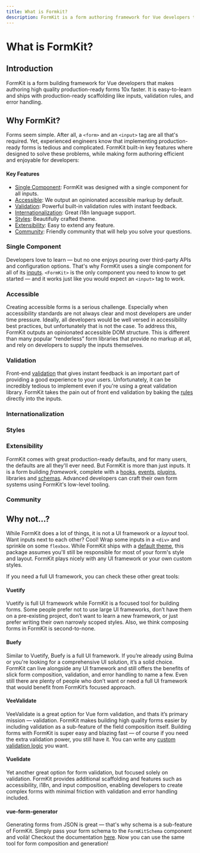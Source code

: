 ```yaml
---
title: What is Formkit?
description: FormKit is a form authoring framework for Vue developers that makes building high quality production-ready forms 10x faster.
---
```


# What is FormKit?

<page-toc></page-toc>

## Introduction

FormKit is a form building framework for Vue developers that makes authoring high quality production-ready forms 10x faster. It is easy-to-learn and ships with production-ready scaffolding like inputs, validation rules, and error handling.

<VideoCard
  title="FormKit Overview Trailer"
  poster="https://cdn.formk.it/web-assets/formkit-poster.jpg"
  watch-time="1 min"
  youtube-id="89dijjTlveI">
</VideoCard>

<ArticleCard
  img="https://cdn.formk.it/web-assets/og-introducing-formkit.jpeg"
  label="Article"
  title='Read the full "Introducing FormKit" manifesto from core team member Justin Schroeder on DEV.to.'
  href="https://dev.to/justinschroeder/introducing-formkit-a-vue-3-form-building-framework-53ji">
</ArticleCard>

## Why FormKit?

Forms seem simple. After all, a `<form>` and an `<input>` tag are all that's required. Yet, experienced engineers know that implementing production-ready forms is tedious and complicated. FormKit built-in key features where designed to solve these problems, while making form authoring efficient and enjoyable for developers:

#### Key Features

- [Single Component](#single-component): FormKit was designed with a single component for all inputs.
- [Accessible](#accessible): We output an opinionated accessible markup by default.
- [Validation](#validation): Powerful built-in validation rules with instant feedback.
- [Internationalization](#internationalization): Great i18n language support.
- [Styles](#styles): Beautifully crafted theme.
- [Extensibility](#extensibility): Easy to extend any feature.
- [Community](#community): Friendly community that will help you solve your questions.

### Single Component

Developers love to learn — but no one enjoys pouring over third-party APIs and configuration options. That's why FormKit uses a single component for all of its [inputs](/essentials/inputs). `<FormKit>` is the only component you need to know to get started — and it works just like you would expect an `<input>` tag to work.

### Accessible

Creating accessible forms is a serious challenge. Especially when accessibility standards are not always clear and most developers are under time pressure. Ideally, all developers would be well versed in accessibility best practices, but unfortunately that is not the case. To address this, FormKit outputs an opinionated accessible DOM structure. This is different than many popular “renderless” form libraries that provide no markup at all, and rely on developers to supply the inputs themselves.

### Validation

Front-end [validation](/essentials/validation) that gives instant feedback is an important part of providing a good experience to your users. Unfortunately, it can be incredibly tedious to implement even if you're using a great validation library. FormKit takes the pain out of front end validation by baking the [rules](/essentials/validation#available-rules) directly into the inputs.

### Internationalization

<!-- Needs a internationalization cool description -->

### Styles

<!-- Needs styles information about genesis too -->

### Extensibility

FormKit comes with great production-ready defaults, and for many users, the defaults are all they'll ever need. But FormKit is more than just inputs. It is a form building _framework_, complete with a [hooks](/advanced/core#hooks), [events](/advanced/core#events), [plugins](/advanced/core#plugins), libraries and [schemas](/advanced/schema). Advanced developers can craft their own form systems using FormKit's low-level tooling.

### Community

<!-- Needs community description -->

## Why not...?

While FormKit does a lot of things, it is not a UI framework or a _layout_ tool. Want inputs next to each other? Cool! Wrap some inputs in a `<div>` and sprinkle on some `flexbox`. While FormKit ships with a [default theme](/essentials/styling#optional-genesis-theme), this package assumes you'll still be responsible for most of your form's style and layout. FormKit plays nicely with any UI framework or your own custom styles.

If you need a full UI framework, you can check these other great tools:

#### Vuetify

Vuetify is full UI framework while FormKit is a focused tool for building forms. Some people prefer not to use large UI frameworks, don’t have them on a pre-existing project, don’t want to learn a new framework, or just prefer writing their own narrowly scoped styles. Also, we think composing forms in FormKit is second-to-none.

#### Buefy

Similar to Vuetify, Buefy is a full UI framework. If you’re already using Bulma or you're looking for a comprehensive UI solution, it’s a solid choice. FormKit can live alongside any UI framework and still offers the benefits of slick form composition, validation, and error handling to name a few. Even still there are plenty of people who don’t want or need a full UI framework that would benefit from FormKit’s focused approach.

#### VeeValidate

VeeValidate is a great option for Vue form validation, and thats it’s primary mission — validation. FormKit makes building high quality forms easier by including validation as a sub-feature of the field composition itself. Building forms with FormKit is super easy and blazing fast — of course if you need the extra validation power, you still have it. You can write any [custom validation logic](/essentials/validation#custom-rules) you want.

#### Vuelidate

Yet another great option for form validation, but focused solely on validation. FormKit provides additional scaffolding and features such as accessibility, i18n, and input composition, enabling developers to create complex forms with minimal friction with validation and error handling included.

#### vue-form-generator

Generating forms from JSON is great — that's why schema is a sub-feature of FormKit. Simply pass your form schema to the `FormKitSchema` component and voilà! Checkout the documentation [here](/essentials/generation). Now you can use the same tool for form composition and generation!
